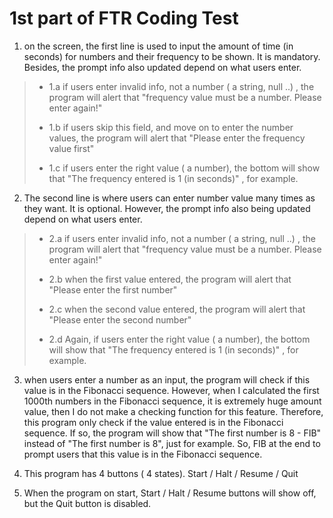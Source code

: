 # 1st part of FTR Coding Test

1. on the screen, the first line is used to input the amount of time (in seconds) for numbers and their frequency to be shown. It is mandatory. Besides, the prompt info also updated depend on what users enter. 
 > - <p>1.a if users enter invalid info, not a number ( a string, null ..) , the program will alert that "frequency value must be a number. Please enter again!" </p>
 > 
 > - <p>1.b if users skip this field, and move on to enter the number values, the program will alert that "Please enter the frequency value first" </p>
 > 
 > - <p>1.c if users enter the right value ( a number), the bottom will show that "The frequency entered is 1 (in seconds)" , for example. </p>

2. The second line is where users can enter number value many times as they want. It is optional. However, the prompt info also being updated depend on what users enter.
 > - <p>2.a if users enter invalid info, not a number ( a string, null ..) , the program will alert that "frequency value must be a number. Please enter again!" </p>
 > 
 > - <p>2.b when the first value entered, the program will alert that "Please enter the first number" </p>
 > 
 > - <p>2.c when the second value entered, the program will alert that "Please enter the second number" </p>
 > 
 > - <p>2.d Again, if users enter the right value ( a number), the bottom will show that "The frequency entered is 1 (in seconds)" , for example.</p>

3. when users enter a number as an input, the program will check if this value is in the Fibonacci sequence. However, when I calculated the first 1000th numbers in the Fibonacci sequence, it is extremely huge amount value, then I do not make a checking function for this feature. Therefore, this program only check if the value entered is in the Fibonacci sequence. If so, the program will show that "The first number is 8 - FIB" instead of "The first number is 8", just for example. So, FIB at the end to prompt users that this value is in the Fibonacci sequence.

4. This program has 4 buttons ( 4 states). Start / Halt / Resume / Quit

5. When the program on start, Start / Halt / Resume buttons will show off, but the Quit button is disabled.



  
  
